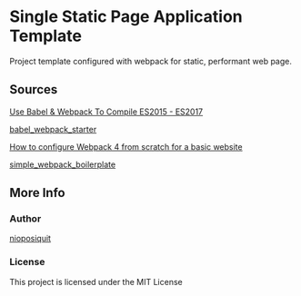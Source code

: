 # Single Static Page Application Template
Project template configured with webpack for static, performant web page.

## Sources

[Use Babel & Webpack To Compile ES2015 - ES2017](https://www.youtube.com/watch?v=iWUR04B42Hc&t=1497s)

[babel_webpack_starter](https://github.com/bradtraversy/babel_webpack_starter)

[How to configure Webpack 4 from scratch for a basic website](https://dev.to/pixelgoo/how-to-configure-webpack-from-scratch-for-a-basic-website-46a5)

[simple_webpack_boilerplate](https://github.com/pixelgoo/simple_webpack_boilerplate)

## More Info

### Author

[nioposiquit](https://twitter.com/nioposiquit)

### License

This project is licensed under the MIT License
